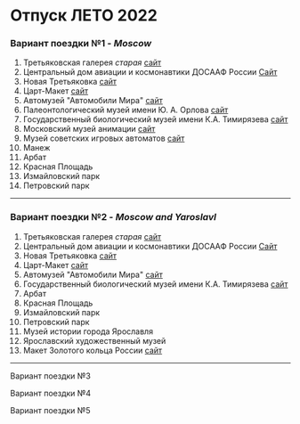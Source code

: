 # Отпуск ЛЕТО 2022
### Вариант поездки №1 - _Moscow_
1. Третьяковская галерея _старая_ [сайт](https://www.tretyakovgallery.ru/)
2. Центральный дом авиации и космонавтики ДОСААФ России [Сайт](http://aviacosmosdom.ru/)
3. Новая Третьяковка [сайт](https://www.tretyakovgallery.ru/)
4. Царт-Макет [сайт](https://tsar-maket.ru/biletyi/)
5. Автомузей "Автомобили Мира" [сайт](https://automuseum.ru/)
6. Палеонтологический музей имени Ю. А. Орлова [сайт](https://www.paleo.ru/museum/)
7. Государственный биологический музей имени К.А. Тимирязева [сайт](https://gbmt.ru/ru/)
8. Московский музей анимации [сайт](https://animamuseum.ru/)
9. Музей советских игровых автоматов [сайт](http://15kop.ru/)
10. Манеж 
11. Арбат
12. Красная Площадь
13. Измайловский парк
14. Петровский парк
---

### Вариант поездки №2 - _Moscow and Yaroslavl_
1. Третьяковская галерея _старая_ [сайт](https://www.tretyakovgallery.ru/)
2. Центральный дом авиации и космонавтики ДОСААФ России [Сайт](http://aviacosmosdom.ru/)
3. Новая Третьяковка [сайт](https://www.tretyakovgallery.ru/)
4. Царт-Макет [сайт](https://tsar-maket.ru/biletyi/)
5. Автомузей "Автомобили Мира" [сайт](https://automuseum.ru/)
6. Государственный биологический музей имени К.А. Тимирязева [сайт](https://gbmt.ru/ru/)
7. Арбат
8. Красная Площадь
9. Измайловский парк
10. Петровский парк
11. Музей истории города Ярославля
12. Ярославский художественный музей
13. Макет Золотого кольца России [сайт](https://showmaket.ru/)
---
Вариант поездки №3

Вариант поездки №4

Вариант поездки №5